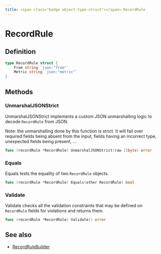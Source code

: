 ```yaml
---
title: <span class="badge object-type-struct"></span> RecordRule
---
```

# <span class="badge object-type-struct"></span> RecordRule

## Definition

```go
type RecordRule struct {
    From string `json:"from"`
    Metric string `json:"metric"`
}
```
## Methods

### <span class="badge object-method"></span> UnmarshalJSONStrict

UnmarshalJSONStrict implements a custom JSON unmarshalling logic to decode `RecordRule` from JSON.

Note: the unmarshalling done by this function is strict. It will fail over required fields being absent from the input, fields having an incorrect type, unexpected fields being present, …

```go
func (recordRule *RecordRule) UnmarshalJSONStrict(raw []byte) error
```

### <span class="badge object-method"></span> Equals

Equals tests the equality of two `RecordRule` objects.

```go
func (recordRule *RecordRule) Equals(other RecordRule) bool
```

### <span class="badge object-method"></span> Validate

Validate checks all the validation constraints that may be defined on `RecordRule` fields for violations and returns them.

```go
func (recordRule *RecordRule) Validate() error
```

## See also

 * <span class="badge builder"></span> [RecordRuleBuilder](./builder-RecordRuleBuilder.md)
